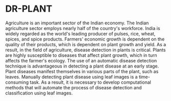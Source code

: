 # DR-PLANT
 Agriculture is an important sector of the Indian economy. The Indian agriculture sector employs nearly half of the country's workforce. India is widely regarded as the world's leading producer of pulses, rice, wheat, spices, and spice products. Farmers' economic growth is dependent on the quality of their products, which is dependent on plant growth and yield. As a result, in the field of agriculture, disease detection in plants is critical. Plants are highly susceptible to diseases that affect plant growth, which in turn affects the farmer's ecology. The use of an automatic disease detection technique is advantageous in detecting a plant disease at an early stage. Plant diseases manifest themselves in various parts of the plant, such as leaves. Manually detecting plant disease using leaf images is a time-consuming task. As a result, it is necessary to develop computational methods that will automate the process of disease detection and classification using leaf images.
